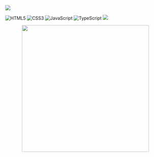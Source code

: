 ## 

![](https://komarev.com/ghpvc/?username=UndoneMajor&color=red)

![HTML5](https://img.shields.io/badge/html5-%23E34F26.svg?style=for-the-badge&logo=html5&logoColor=white)
![CSS3](https://img.shields.io/badge/css3-%231572B6.svg?style=for-the-badge&logo=css3&logoColor=white)
![JavaScript](https://img.shields.io/badge/javascript-%23323330.svg?style=for-the-badge&logo=javascript&logoColor=%23F7DF1E)
![TypeScript](https://img.shields.io/badge/typescript-%23007ACC.svg?style=for-the-badge&logo=typescript&logoColor=white)
![](https://github-contributor-stats.vercel.app/api?username=undonemajor&limit=5&theme=dark&combine_all_yearly_contributions=true)
<div style="text-align: center">
  <img src="https://github-readme-stats.vercel.app/api?username=UndoneMajor&count_private=true&show_icons=true&theme=prussian" width="400">
<br />

</div>
